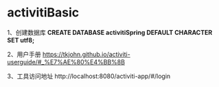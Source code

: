 # activitiBasic
1、创建数据库
   **CREATE DATABASE activitiSpring DEFAULT CHARACTER SET utf8;**

2、用户手册
  https://tkjohn.github.io/activiti-userguide/#_%E7%AE%80%E4%BB%8B
  
3、工具访问地址
  http://localhost:8080/activiti-app/#/login
